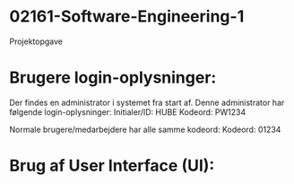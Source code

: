 # 02161-Software-Engineering-1
Projektopgave

# Brugere login-oplysninger:
Der findes en administrator i systemet fra start af. Denne administrator har følgende login-oplysninger:
Initialer/ID: HUBE
Kodeord:      PW1234

Normale brugere/medarbejdere har alle samme kodeord:
Kodeord: 01234

# Brug af User Interface (UI):
